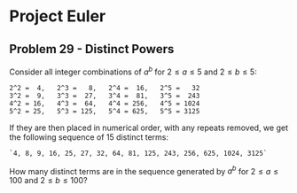# Project Euler

## Problem 29 - Distinct Powers

Consider all integer combinations of $a^b$ for $2 \leq a \leq 5$ and $2 \leq b \leq 5$:

    2^2 =  4,   2^3 =   8,   2^4 =  16,   2^5 =   32
    3^2 =  9,   3^3 =  27,   3^4 =  81,   3^5 =  243
    4^2 = 16,   4^3 =  64,   4^4 = 256,   4^5 = 1024
    5^2 = 25,   5^3 = 125,   5^4 = 625,   5^5 = 3125

If they are then placed in numerical order, with any repeats removed, we get the following sequence of 15 distinct terms:

    `4, 8, 9, 16, 25, 27, 32, 64, 81, 125, 243, 256, 625, 1024, 3125`

How many distinct terms are in the sequence generated by $a^b$ for $2 \leq a \leq 100$ and $2 \leq b \leq 100$?
